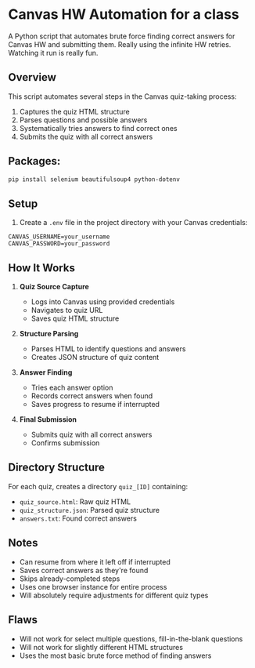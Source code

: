 # Canvas HW Automation for a class

A Python script that automates brute force finding correct answers for Canvas HW and submitting them. Really using the infinite HW retries. Watching it run is really fun.

## Overview

This script automates several steps in the Canvas quiz-taking process:
1. Captures the quiz HTML structure
2. Parses questions and possible answers
3. Systematically tries answers to find correct ones
4. Submits the quiz with all correct answers

## Packages:
  ```bash
  pip install selenium beautifulsoup4 python-dotenv
  ```

## Setup

1. Create a `.env` file in the project directory with your Canvas credentials:

```
CANVAS_USERNAME=your_username
CANVAS_PASSWORD=your_password
```

## How It Works

1. **Quiz Source Capture**
   - Logs into Canvas using provided credentials
   - Navigates to quiz URL
   - Saves quiz HTML structure

2. **Structure Parsing**
   - Parses HTML to identify questions and answers
   - Creates JSON structure of quiz content

3. **Answer Finding**
   - Tries each answer option
   - Records correct answers when found
   - Saves progress to resume if interrupted

4. **Final Submission**
   - Submits quiz with all correct answers
   - Confirms submission

## Directory Structure

For each quiz, creates a directory `quiz_[ID]` containing:
- `quiz_source.html`: Raw quiz HTML
- `quiz_structure.json`: Parsed quiz structure
- `answers.txt`: Found correct answers

## Notes
- Can resume from where it left off if interrupted
- Saves correct answers as they're found
- Skips already-completed steps
- Uses one browser instance for entire process
- Will absolutely require adjustments for different quiz types

## Flaws
- Will not work for select multiple questions, fill-in-the-blank questions
- Will not work for slightly different HTML structures
- Uses the most basic brute force method of finding answers